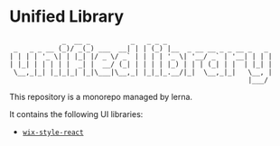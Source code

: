 # Unified Library

```
             _  __ _          _   _ _ _
 _   _ _ __ (_)/ _(_) ___  __| | | (_) |__  _ __ __ _ _ __ _   _
| | | | '_ \| | |_| |/ _ \/ _` | | | | '_ \| '__/ _` | '__| | | |
| |_| | | | | |  _| |  __/ (_| | | | | |_) | | | (_| | |  | |_| |
 \__,_|_| |_|_|_| |_|\___|\__,_| |_|_|_.__/|_|  \__,_|_|   \__, |
                                                           |___/
```

This repository is a monorepo managed by lerna.

It contains the following UI libraries:

* [`wix-style-react`](packages/wix-style-react/README.md)
